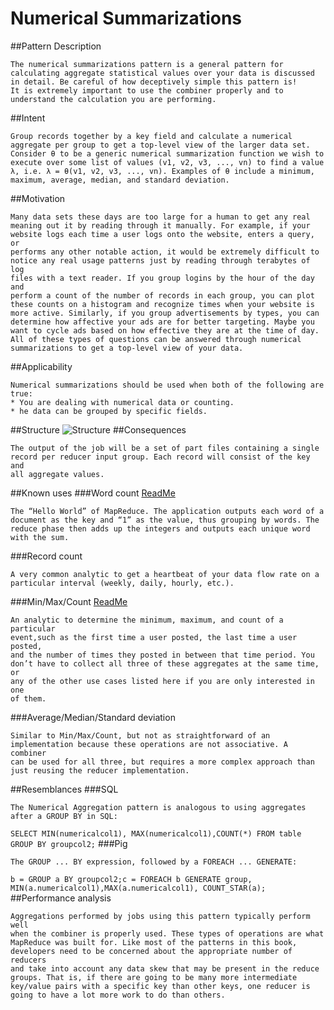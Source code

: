 
# Numerical Summarizations
##Pattern Description
```
The numerical summarizations pattern is a general pattern for
calculating aggregate statistical values over your data is discussed 
in detail. Be careful of how deceptively simple this pattern is!
It is extremely important to use the combiner properly and to 
understand the calculation you are performing.
```
##Intent
```
Group records together by a key field and calculate a numerical
aggregate per group to get a top-level view of the larger data set.
Consider θ to be a generic numerical summarization function we wish to
execute over some list of values (v1, v2, v3, ..., vn) to find a value 
λ, i.e. λ = θ(v1, v2, v3, ..., vn). Examples of θ include a minimum,
maximum, average, median, and standard deviation.
```
##Motivation
```
Many data sets these days are too large for a human to get any real
meaning out it by reading through it manually. For example, if your
website logs each time a user logs onto the website, enters a query, or
performs any other notable action, it would be extremely difficult to
notice any real usage patterns just by reading through terabytes of log
files with a text reader. If you group logins by the hour of the day and
perform a count of the number of records in each group, you can plot
these counts on a histogram and recognize times when your website is
more active. Similarly, if you group advertisements by types, you can
determine how affective your ads are for better targeting. Maybe you
want to cycle ads based on how effective they are at the time of day.
All of these types of questions can be answered through numerical
summarizations to get a top-level view of your data.
```
##Applicability
```
Numerical summarizations should be used when both of the following are true:
* You are dealing with numerical data or counting.
* he data can be grouped by specific fields.
```
##Structure
![Structure](https://github.com/geftimov/MapReduce/tree/master/readme/img/NumericalSummarizations.png)
##Consequences
```
The output of the job will be a set of part files containing a single
record per reducer input group. Each record will consist of the key and
all aggregate values. 
```
##Known uses
###Word count [ReadMe](https://github.com/geftimov/MapReduce/tree/master/readme/CommentWordCount.md)
```
The “Hello World” of MapReduce. The application outputs each word of a
document as the key and “1” as the value, thus grouping by words. The
reduce phase then adds up the integers and outputs each unique word
with the sum.
```
###Record count
```
A very common analytic to get a heartbeat of your data flow rate on a
particular interval (weekly, daily, hourly, etc.).
```
###Min/Max/Count [ReadMe](https://github.com/geftimov/MapReduce/tree/master/readme/MinMaxCount.md)
```
An analytic to determine the minimum, maximum, and count of a particular
event,such as the first time a user posted, the last time a user posted,
and the number of times they posted in between that time period. You
don’t have to collect all three of these aggregates at the same time, or
any of the other use cases listed here if you are only interested in one
of them.
```
###Average/Median/Standard deviation
```  
Similar to Min/Max/Count, but not as straightforward of an 
implementation because these operations are not associative. A combiner
can be used for all three, but requires a more complex approach than
just reusing the reducer implementation.
```
    
##Resemblances
###SQL

    The Numerical Aggregation pattern is analogous to using aggregates after a GROUP BY in SQL:
`SELECT MIN(numericalcol1), MAX(numericalcol1),COUNT(*) FROM table GROUP BY groupcol2;`
###Pig

    The GROUP ... BY expression, followed by a FOREACH ... GENERATE:
`b = GROUP a BY groupcol2;c = FOREACH b GENERATE group, MIN(a.numericalcol1),MAX(a.numericalcol1), COUNT_STAR(a);`
##Performance analysis
```
Aggregations performed by jobs using this pattern typically perform well
when the combiner is properly used. These types of operations are what
MapReduce was built for. Like most of the patterns in this book,
developers need to be concerned about the appropriate number of reducers
and take into account any data skew that may be present in the reduce
groups. That is, if there are going to be many more intermediate 
key/value pairs with a specific key than other keys, one reducer is
going to have a lot more work to do than others.
```
